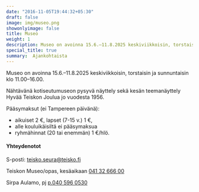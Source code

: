 ```yaml
---
date: "2016-11-05T19:44:32+05:30"
draft: false
image: img/museo.png
showonlyimage: false
title: Museo
weight: 1
description: Museo on avoinna 15.6.–11.8.2025 keskiviikkoisin, torstaisin ja sunnuntaisin klo 11.00–16.00. Nähtävänä kotiseutumuseon pysyvä näyttely sekä kesän teemanäyttely Hyvää Teiskon Joulua jo vuodesta 1956.
special_title: true
summary:  Ajankohtaista
---
```


Museo on avoinna 15.6.–11.8.2025 keskiviikkoisin, torstaisin ja sunnuntaisin klo 11.00–16.00. 

Nähtävänä kotiseutumuseon pysyvä näyttely sekä kesän teemanäyttely Hyvää Teiskon Joulua jo vuodesta 1956.

Pääsymaksut (ei Tampereen päivänä):
- aikuiset 2 €, lapset (7-15 v.) 1 €,
- alle kouluikäisiltä ei pääsymaksua
- ryhmähinnat (20 tai enemmän) 1 €/hlö.


#### Yhteydenotot

S-posti: [teisko.seura@teisko.fi](mailto:teisko.seura@teisko.fi) 

Teiskon Museo/opas, kesäaikaan
[041 32 666 00](tel:0413266600) 

Sirpa Aulamo, pj [p.040 596 0530](tel:0405960530)
